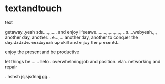 # textandtouch
text

getaway..yeah
sds....,.,....
and enjoy lifeeawe........,.,...,..,.,...
s....webyeah.,.,
another day, another...
e...,...
another day, another to conquer the day.dsdsde.
eesdsyeah
up skill and enjoy the presentd..

enjoy the present and be productive 

let things be....
..
helo
. overwhelming job and position. vlan. networking and repair

.
hshsh
jsjsjsdnnjj
gg..
